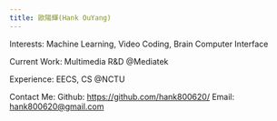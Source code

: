 ```yaml
---
title: 歐陽輝(Hank OuYang)
---
```

Interests: Machine Learning, Video Coding, Brain Computer Interface

Current Work:
Multimedia R&D @Mediatek

Experience:
EECS, CS @NCTU

Contact Me:
Github: https://github.com/hank800620/
Email: hank800620@gmail.com
